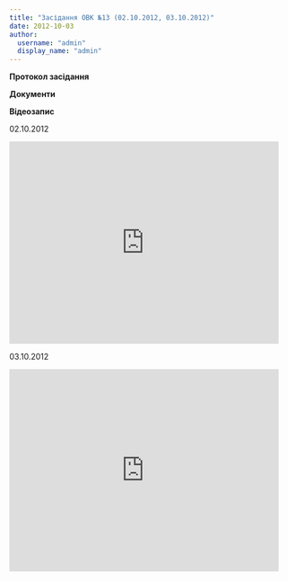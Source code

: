 ```yaml
---
title: "Засідання ОВК №13 (02.10.2012, 03.10.2012)"
date: 2012-10-03
author: 
  username: "admin"
  display_name: "admin"
---
```


**Протокол засідання**

**Документи**

**Відеозапис**

02.10.2012

<iframe width="480" height="360" src="http://www.youtube.com/embed/ffF2bT8eJUo" frameborder="0" allowfullscreen></iframe>

03.10.2012

<iframe width="480" height="360" src="http://www.youtube.com/embed/QzUWVPPG0Ow" frameborder="0" allowfullscreen></iframe>
